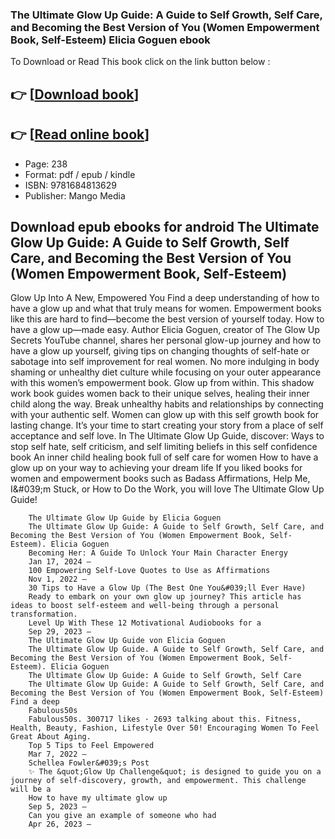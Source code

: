 ### The Ultimate Glow Up Guide: A Guide to Self Growth, Self Care, and Becoming the Best Version of You (Women Empowerment Book, Self-Esteem) Elicia Goguen ebook

To Download or Read This book click on the link button below :

## 👉  [**[Download book](http://ebooksharez.info/download.php?group=book&from=github.com&id=698281&lnk=1081 "Download book")**]

## 👉  [**[Read online book](http://ebooksharez.info/download.php?group=book&from=github.com&id=698281&lnk=1081 "Read online book")**]


* Page: 238
* Format: pdf / epub / kindle
* ISBN: 9781684813629
* Publisher: Mango Media



## Download epub ebooks for android The Ultimate Glow Up Guide: A Guide to Self Growth, Self Care, and Becoming the Best Version of You (Women Empowerment Book, Self-Esteem)



Glow Up Into A New, Empowered You Find a deep understanding of how to have a glow up and what that truly means for women. Empowerment books like this are hard to find—become the best version of yourself today. How to have a glow up—made easy. Author Elicia Goguen, creator of The Glow Up Secrets YouTube channel, shares her personal glow-up journey and how to have a glow up yourself, giving tips on changing thoughts of self-hate or sabotage into self improvement for real women. No more indulging in body shaming or unhealthy diet culture while focusing on your outer appearance with this women’s empowerment book. Glow up from within. This shadow work book guides women back to their unique selves, healing their inner child along the way. Break unhealthy habits and relationships by connecting with your authentic self. Women can glow up with this self growth book for lasting change. It’s your time to start creating your story from a place of self acceptance and self love. In The Ultimate Glow Up Guide, discover: Ways to stop self hate, self criticism, and self limiting beliefs in this self confidence book An inner child healing book full of self care for women How to have a glow up on your way to achieving your dream life If you liked books for women and empowerment books such as Badass Affirmations, Help Me, I&amp;#039;m Stuck, or How to Do the Work, you will love The Ultimate Glow Up Guide!


        The Ultimate Glow Up Guide by Elicia Goguen
        The Ultimate Glow Up Guide: A Guide to Self Growth, Self Care, and Becoming the Best Version of You (Women Empowerment Book, Self-Esteem). Elicia Goguen 
        Becoming Her: A Guide To Unlock Your Main Character Energy
        Jan 17, 2024 —
        100 Empowering Self-Love Quotes to Use as Affirmations
        Nov 1, 2022 —
        30 Tips to Have a Glow Up (The Best One You&#039;ll Ever Have)
        Ready to embark on your own glow up journey? This article has ideas to boost self-esteem and well-being through a personal transformation.
        Level Up With These 12 Motivational Audiobooks for a
        Sep 29, 2023 —
        The Ultimate Glow Up Guide von Elicia Goguen
        The Ultimate Glow Up Guide. A Guide to Self Growth, Self Care, and Becoming the Best Version of You (Women Empowerment Book, Self-Esteem). Elicia Goguen 
        The Ultimate Glow Up Guide: A Guide to Self Growth, Self Care
        The Ultimate Glow Up Guide: A Guide to Self Growth, Self Care, and Becoming the Best Version of You (Women Empowerment Book, Self-Esteem) Find a deep 
        Fabulous50s
        Fabulous50s. 300717 likes · 2693 talking about this. Fitness, Health, Beauty, Fashion, Lifestyle Over 50! Encouraging Women To Feel Great About Aging.
        Top 5 Tips to Feel Empowered
        Mar 7, 2022 —
        Schellea Fowler&#039;s Post
        ✨ The &quot;Glow Up Challenge&quot; is designed to guide you on a journey of self-discovery, growth, and empowerment. This challenge will be a 
        How to have my ultimate glow up
        Sep 5, 2023 —
        Can you give an example of someone who had
        Apr 26, 2023 —
    




